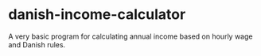 # danish-income-calculator
A very basic program for calculating annual income based on hourly wage and Danish rules. 
